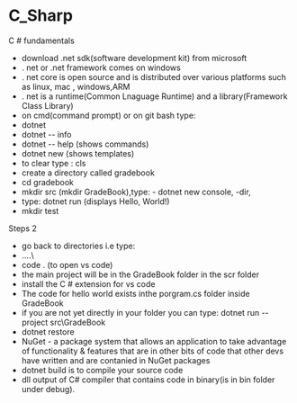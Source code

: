 # C_Sharp
C # fundamentals
- download .net sdk(software development kit) from microsoft
- . net or .net framework comes on windows
- . net core is open source and is distributed over various platforms such as linux, mac , windows,ARM
- . net is a runtime(Common Lnaguage Runtime) and a library(Framework Class Library)
- on cmd(command prompt) or on git bash type:
- dotnet
- dotnet -- info
- dotnet -- help (shows commands)
- dotnet new (shows templates)
- to clear type : cls
- create a directory called gradebook
- cd gradebook
-  mkdir src (mkdir GradeBook),type: - dotnet new console, -dir,     
-  type: dotnet run (displays Hello, World!)
-  mkdir test

Steps 2
- go back to directories i.e type:
- ..\..\
- code . (to open vs code)
- the main project will be in the GradeBook folder in the scr folder
- install the C # extension for vs code
- The code for hello world exists inthe porgram.cs folder inside GradeBook
- if you are not yet directly in your folder you can type: dotnet run --project src\GradeBook
- dotnet restore
- NuGet - a package system that allows an application to take advantage of functionality & features that are in other bits of code that other devs have written and are contanied in NuGet packages
- dotnet build is to compile your source code
- dll output of C# compiler that contains code in binary(is in bin folder under debug).

